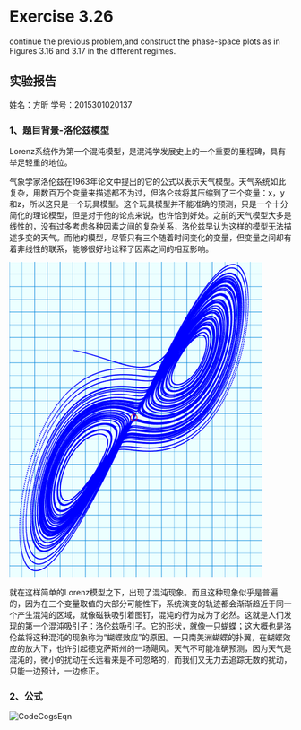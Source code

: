 # Exercise 3.26
continue the previous problem,and construct the phase-space plots as in Figures 3.16 and 3.17 in the different regimes.
## 实验报告
姓名：方昕
学号：2015301020137 
### 1、题目背景-洛伦兹模型
Lorenz系统作为第一个混沌模型，是混沌学发展史上的一个重要的里程碑，具有举足轻重的地位。
   
气象学家洛伦兹在1963年论文中提出的它的公式以表示天气模型。天气系统如此复杂，用数百万个变量来描述都不为过，但洛仑兹将其压缩到了三个变量：x，y和z，所以这只是一个玩具模型。这个玩具模型并不能准确的预测，只是一个十分简化的理论模型，但是对于他的论点来说，也许恰到好处。之前的天气模型大多是线性的，没有过多考虑各种因素之间的复杂关系，洛伦兹早认为这样的模型无法描述多变的天气。而他的模型，尽管只有三个随着时间变化的变量，但变量之间却有着非线性的联系，能够很好地诠释了因素之间的相互影响。

![chaos](https://github.com/Athanasiafx/compuational_physics_N2015301020137/blob/master/Exercise_07/chaos.png)

就在这样简单的Lorenz模型之下，出现了混沌现象。而且这种现象似乎是普遍的，因为在三个变量取值的大部分可能性下，系统演变的轨迹都会渐渐趋近于同一个产生混沌的区域，就像磁铁吸引着图钉，混沌的行为成为了必然。这就是人们发现的第一个混沌吸引子：洛伦兹吸引子。它的形状，就像一只蝴蝶；这大概也是洛伦兹将这种混沌的现象称为“蝴蝶效应”的原因。一只南美洲蝴蝶的扑翼，在蝴蝶效应的放大下，也许引起德克萨斯州的一场飓风。天气不可能准确预测，因为天气是混沌的，微小的扰动在长远看来是不可忽略的，而我们又无力去追踪无数的扰动，只能一边预计，一边修正。

### 2、公式
![CodeCogsEqn]()
